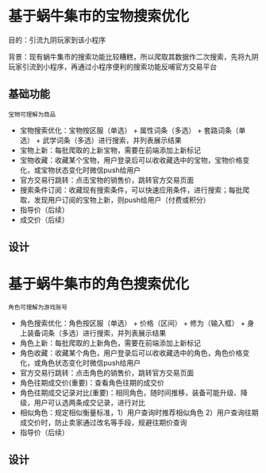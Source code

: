 # 基于蜗牛集市的宝物搜索优化
目的：引流九阴玩家到该小程序  

背景：现有蜗牛集市的搜索功能比较糟糕，所以爬取其数据作二次搜索，先将九阴玩家引流到小程序，再通过小程序便利的搜索功能反哺官方交易平台

## 基础功能
`宝物可理解为商品`  

- 宝物搜索优化：宝物按区服（单选） + 属性词条（多选） + 套路词条（单选） + 武学词条（多选）进行搜索，并列表展示结果
- 宝物上新：每批爬取的上新宝物，需要在前端添加上新标记
- 宝物收藏：收藏某个宝物，用户登录后可以收收藏选中的宝物，宝物价格变化，或宝物状态变化时微信push给用户
- 官方交易行跳转：点击宝物的销售价，跳转官方交易页面
- 搜索条件订阅：收藏现有搜索条件，可以快速应用条件，进行搜索；每批爬取，发现用户订阅的宝物上新，则push给用户（付费或积分）
- 指导价（后续）
- 成交价（后续）

## 设计




# 基于蜗牛集市的角色搜索优化
`角色可理解为游戏账号`  

- 角色搜索优化：角色按区服（单选） + 价格（区间） + 修为（输入框） + 身上装备词条（多选）进行搜索，并列表展示结果
- 角色上新：每批爬取的上新角色，需要在前端添加上新标记
- 角色收藏：收藏某个角色，用户登录后可以收收藏选中的角色，角色价格变化，或角色状态变化时微信push给用户
- 官方交易行跳转：点击角色的销售价，跳转官方交易页面
- 角色往期成交价(重要)：查看角色往期的成交价
- 角色往期成交记录对比(重要)：相同角色，随时间推移，装备可能升级、降级，用户可认选两条成交记录，进行对比
- 相似角色：规定相似衡量标准，1）用户查询时推荐相似角色 2）用户查询往期成交价时，防止卖家通过改名等手段，规避往期价查询
- 指导价（后续）

## 设计
